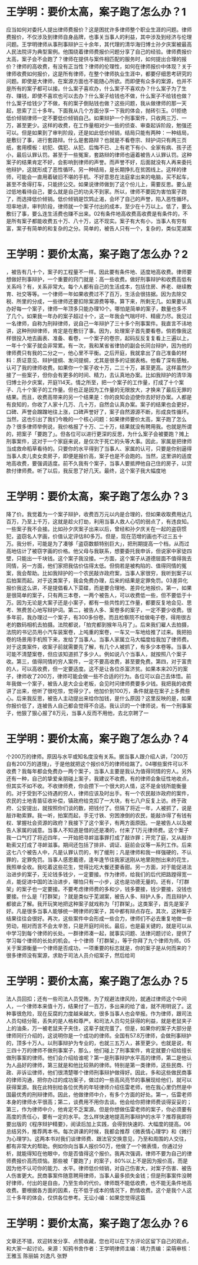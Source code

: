 # 王学明：要价太高，案子跑了怎么办？1

应当如何对委托人提出律师费报价？这是困扰许多律师整个职业生涯的问题。律师费报价，不仅涉及到律师自身品牌，也事关当事人的利益，其中涉及到经济与伦理问题。王学明律师从事刑事辩护三十余年，其代理的清华海归博士孙夕庆案被最高人民法院评为典型案例。他围绕着律师费报价问题分享了自己的经验。律师费报价太高，案子会不会跑了？律师在提供与案件相匹配的服务时，如何提出合理的报价？律师的高收费，有没有正当性？律师的伦理性，如何在律师报价中体现？关于律师收费如何报价，这是所有律师，在整个律师执业生涯中，都要仔细思考研究的问题。即使是大律师，在案源方面也不能随心所欲。而即便有众多的案源，也并不是所有的案子都可以接。什么案子喜欢办，什么案子不喜欢办？什么案子为了生存、赚钱，即使不喜欢也可以去办？什么案子给钱也不做，什么案子不给钱也做？什么案子给钱少了不做，有的案子倒贴钱也做？这些问题，我从做律师的那一天起，思索了三十多年。下面我从几个方面分享一下我的体会，抛砖引玉。01拒绝低价倾销律师一定不要低价倾销自己。如果辩护一个刑事案件，只收两三万、一万，甚至更少。这样的收费，在工作量相对少一些的侦查、审查起诉阶段，勉强还可以。但是如果到了审判阶段，还是如此低价倾销，结局只能有两种：一种结局，是敷衍了事，进行套路辩。什么是套路辩？也就是不看卷宗、辩护词只有两三页纸，套用模板：初犯、偶犯、从犯、后悔不已、上有老下有小、全家有病、孩子还小，最后认罪认罚。甚至于一些冤案，套路辩的律师也逼着被告人认罪认罚。这种案子的结果肯定不好，会影响到律师的声誉。而声誉不好，后面就没有人再来委托他辩护，这就形成了恶性循环。另一种结局，是长期挣扎在贫困线上。这样的律师，可能会一直用着破旧不堪的手机、不好意思在法庭拿出来的电脑，买不起车，甚至不舍得打车，只能挤公交。如果说律师做到了这个份儿上，需要反思。要么是过低地看待自己，要么就是自己的功夫不到家。所以，律师不要因为害怕案子跑了，而选择低价倾销。低价倾销是饮鸩止渴，会坏了自己的声誉，陷入恶性循环。坦率地讲，审判阶段，律师就一个案子付出的成本，至少在十万以上。低了，要么敷衍了事，要么连生活费也赚不出来。02有条件地高收费高收费是有条件的，不是所有案子都能收费五十万、八十万，这不现实。案子有大有小，当事人有穷有富，案子有简单的和复杂的之分。简单的，被告人只有一个，复杂的，类似芜湖案

# 王学明：要价太高，案子跑了怎么办？2

，被告有几十个，案子的工程量不一样。因此要有条件地、适度地高收费。律师要想做好刑事辩护，一个重要的窍门就是：高一些收费。做好刑事辩护和收费高低有关系吗？有，关系非常大。每个人都有自己的生活成本，包括住房、养老、继续教育、社交等等。一个律师一年如果收费过不了百万，生活会很拮据。因为去除交税、所里的分成，一些律师还要扣除案源费等等。算下来，所剩无几。如果要认真办好每一个案子，律师一年顶多只能办理10个。哪怕是简单的案子，数量也多不了几个。如果我一年办的案子超过十个，这一年我会气喘吁吁、精疲力尽。我见过一名律师，自称为刑辩律师，说自己一年辩护了三十多个刑事案件。我直言不讳地讲，这种刑辩律师，肯定是在敷衍了事。因为，处理案子首先要看卷。倘若像我这样很投入地去画表、准备、看卷，一个案子的卷宗，起码反反复复看上三遍以上，一年十个案子就会非常累。有一次，我和某省省律协的副会长同台辩护，因为他的律师费只有我的二分之一，他心里不平衡。之后开庭，我就拿出了自己准备的材料：质证意见、辩护提纲、发问提纲，尤其是很多的证据表格。他看了深有感触，认可了我的律师收费。如果你一个案子收十万，二三十万，甚至更高。这样虽然少接了一些案子，但你会有更多的时间、精力，去认真地办案。比如我辩护的清华海归博士孙夕庆案，开庭114天。情之所至，把一个案子的工作量，打成了十个案子、几十个案子的工作量。但也正是因为工作量的无限放大，才换来了最后无罪的结果。而且，收费高带来的另一个结果是：你的良知会迫使你去好好办案。人都是有良知的，你收了人家十几万、几十万，自然会认真办案。案子的结果也会更好，口碑、声誉会蹭蹭地往上涨，口碑声誉好了，案子自然源源不断，形成良性循环。当然，这也引出了我们今晚的一个核心问题：如果律师要价太高，案子跑了怎么办？很多律师举例说，我价格报了十万、二十万，结果就没有聘用我。也就是所谓的，把案子「要跑了」。但各位可以进行更深的反思，为什么案子会被要跑？摊上刑事案件，这对于一个家庭来说，是仅次于死亡的头等大事。因此，家属是把律师当成救命稻草看待的。只要你的水平得到了当事人、家属的认可，只要是你别逼得当事人卖儿卖女卖房子，即便是报价高，案子也是不会跑的。当然，这里讲的适度地高收费，要强调适度。前不久我有个案子，当事人要抵押他自己住的房子，以贷款付律师费。听了以后，我反思了好几天。最终，这个案子我大幅度地

# 王学明：要价太高，案子跑了怎么办？3

降了价。我觉着为一个案子辩护，收费百万元以内是合理的，但如果收取费用达几百万，乃至上千万，这就是趁火打劫，利用当事人救人心切的弱点了，有违良知。一些案子我不会接。比如孙夕庆案子出来以后，曾经和孙夕庆关在一起的盗窃惯犯，盗窃名人字画，价值认定评估80多万。但是，现在范增的画也不过三五十万。我分析，可能是为了凑够「盗窃数额特别巨大」，把刑期提高一个档，从而过高地估计了被窃字画的价格。他父母与我联系，想要委托我申诉，但说家中家徒四壁，只能出一千块钱。这个案子我没接。一方面，这个案子从道德层面不值得我去同情，另一方面，他们家把我估价估得太低。但倘若是被构陷的、值得同情的冤案，我会帮助。比如我辩护的一个农民敲诈政府案，当事人家很穷，我听到案子以后拍案而起。对于这类案子，我会免费办理，后来的结果是定罪免罚。03差异化报价我这么讲，不是提倡看人下菜碟，而是要合理地、差异化地报价。第一，如果是很简单的案子，只有两三本卷，一两个被告人，可以收费低一些，但不要低于十万。因为无论是大案子还是小案子，都有一些共性的工作量，都要反复地会见、思考、煞费苦心地写辩护词。第二，被告人多、案卷多的案子，一定不要少收费。很多年前，我办理过一个案子，有300多份卷。而且检察院不给做电子卷，得用很古老的数码相机去拍摄。法院都说，「拍完都到猴年马月了」。后来我们雇人去拍摄，法院的书记员用小汽车装案卷，上吨重的案卷，一车又一车地给推了过来。我把拍卷的场景用手机照下来，发给了当事人。当事人家属立马大幅度给我加了律师费。对于这类案件，收案子前就需要先了解，有几个人被抓了，有多少本卷等。当事人可能不清楚案卷，但应该知道抓了多少人。例如说八个当事人，就按照八个案子收。第三，值得同情的穷人案件，一定不要高收费，甚至要免费。第四，对于富贵的人，可以高收费，但一定要适度。这不是让各位杀富济贫。如果本来20万的案子，律师收了200万，律师可能会做一些不合适的行为。各位可以自己去体悟。前年我做一个案子，被告人是大企业老板，会见时问律师费要多少钱。我把我的收费讲了出来，他听了很吃惊，觉得少了。他加价到100万，条件就是在案子上多费些心。后来我反思，被告人主动提出来给你加钱，是什么原因？这里反映的是，如果你报价低了，连被告人自己都会觉得不合适。我认识的一个律师说，有一个刑事案子，他狠了狠心报了8万元，当事人反而不用他，去北京聘了一

# 王学明：要价太高，案子跑了怎么办？4

个200万的律师。原因与水平或知名度没有关系。据当事人跟介绍人讲，「200万自有200万的道理」，于是他就把这个报价8万的律师给踹了。04哪些案件可以不收费？我每年都会免费办一两个案子，当事人主要是我认为值得同情的穷人。另外还有一种，自己的挚爱亲朋碰上案子，我建议不收费。有的律师会象征性地收点，但其实不如不收。不收律师费，你会攒下一个很大的人情，这不是金钱所能衡量的。对于受到不公待遇的穷人，律师应该及时出手。有一个农民敲诈政府的案件，农民的土地青苗征收补偿，镇政府给克扣了一大块，有七八户反复上访。终于政府、公安提出，就按照你们谈的数，把钱付了。但隔了将近一年，人被抓了，说是敲诈勒索罪。我一听，拍案而起，手无寸铁、穷困潦倒的农民，能敲诈得了有钱有权、掌握社会资源的政府？我接下了这个案子，有两方面原因。一是被告人以及被告人家属的诚意。当事人不知道是借的还是凑的，付来了1万元律师费。这个案子我一口气打了将近四年，一开始把寻衅滋事罪打成了敲诈罪；开完了庭，又从敲诈勒索又打成了寻衅滋事。期间还包括了排非、调证、庭前会议等一系列工作。后来这七八个被告人中，凡是认罪认罚的，判了缓刑；凡是律师和我一样强硬的，不认罪的，定罪免罚。当事人感恩戴德，逢年逢节往我家送刚从地里刚刨出来的花生，我照单全收。我吃着这些花生，觉得比吃大餐还要香甜。另一方面，对于能促进法治进步的案子，无论钱多钱少，一定要接。作为律师，给我们的后代把路蹚得宽一点，能促进中国的法治进步，哪怕只有一小步，这也是功德无量的。还有，「打群架」的案子也一定要接。不要考虑律师费的多和少，钱多要接，钱少要接，没钱也要接。什么是「打群架」？就是类似于芜湖案，被告人多、辩护人多，而且辩护人都彼此了解。我开玩笑地把这种案子就戏称为「打群架」。这类案子，首先是案子好。凡是很多当事人能够统一聘律师的案子，其中都有辩点存在。其次，这种案子结果往往会很好。再次，这些案件中会形成一些合力，律师们不必去重复地做一些劳动，相对而言不会太辛苦，只是开庭时间长。最后，也是最关键的，就是可以从中学习到每个律师的长处。一群律师凑一起，就事实问题、法律问题讨论，提供了学习每个律师的长处的机会。十个律师「打群架」，等于你拜了九个律师为师。05关于案源衡量一个律师是否成功，一项重要的标志就是，你的案子是从何而来的？很多律师没有案源，求助于司法人员介绍案子，然后给司

# 王学明：要价太高，案子跑了怎么办？5

法人员回扣；还有一些司法人员受贿，为了规避法律风险，就通过律师这个中间人，一个律师本来值十万，结果付了一百万，多出来的给了谁，就不用明说了。这种事很危险，现在反腐的力度越来越大，很多当事人也会举报。作为律师，跟司法人员勾结分赃，丢失的是人格和尊严。和司法人员勾兑获得的利益，就是老鼠夹子上的油条，万一被老鼠夹子夹住，这辈子就完蛋了。但是，如果你的案子大部分是律师同行介绍的，这说明你是一个成功的律师。全国有57.8万律师，会做刑事辩护的，顶多十万人。以刑事辩护为专业的，也就三五万人，甚至更少。也就是说，有三四十万的律师不做刑事案子，那么，他们碰上了刑事案件，肯定就要介绍给擅长做刑事案的律师。他们会介绍给谁呢？第一是刑事辩护水平高的律师，第二是他认为人品好的律师，第三就是和他比较熟的律师。特别是第一类律师，这些民商、行政、非诉讼律师，他们很清楚哪个律师刑事辩护做得好。因此，多和这些做民商事的律师沟通，把你办过的成功案子，做过的一些高风亮节的事展现给他们，就可以获得案源。我在此特别给各位优秀的年轻律师介绍伍雷老师，他在我心里仍然是中国最优秀的刑辩律师。因此，他做律师中介，有多个方面的好处。第一，伍雷老师本身的律师水平很高；第二，谈费用不用你去谈。他会给你把律师费谈得妥妥的；第三，作为律师中介，他肯定不乏案源。但是你想做伍雷老师的案子，你必须要有高度的责任心，要有一定的水平。怎么样快速地提高刑事辩护的水平？推荐我即将要出版的《程序辩护精要》，阅读后加上实践，会得到快速的、大幅度的提高。06总结另外，推荐两本书。每次讲课的时候，我都会推荐《微表情心理学》和《微行为心理学》。这两本书对我们谈律师费、跟法官交换意见，乃至和周围的人交往，都有非常大的帮助。例如你向当事人报价50万，他做了一个微表情，你通过分析，就能得知在他眼中，你是否值得这个报价。我再次强调，律师不要为自己的律师费报价高而烦恼。那些被「要跑了」的案子，80%以上不是因为报价高，而是因为他不认可你的能力、水平。律师低价倾销，对自己伤害大，对案子伤害、被告人伤害更大。民商事案件随意聘用律师，当事人最多损失金钱；但是刑事案件没聘好律师，付出的是自由，乃至生命的代价。律师既不能低收费，也不能无条件地高收费。要根据各方面的因素，在不低于成本的情况下，酌情收费。这个是我个人这三十多年的体会，仅供各位参考。无讼小编：如果您觉得这篇

# 王学明：要价太高，案子跑了怎么办？6

文章还不错，欢迎转发分享、点赞收藏，您也可以在下方评论区留下自己的观点，和大家一起讨论。来源：知鸦书舍作者：王学明律师主编：靖力责编：梁萌审核：王雅玉 陈丽娟 刘逸凡 张野

